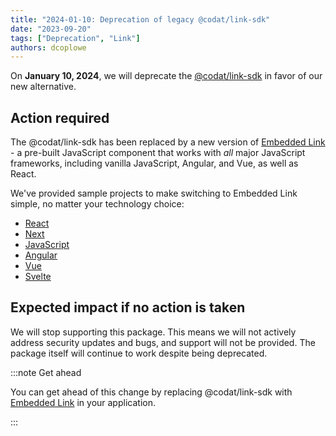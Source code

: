 ```yaml
---
title: "2024-01-10: Deprecation of legacy @codat/link-sdk"
date: "2023-09-20"
tags: ["Deprecation", "Link"]
authors: dcoplowe
---
```


On **January 10, 2024**, we will deprecate the [@codat/link-sdk](https://www.npmjs.com/package/@codat/link-sdk) in favor of our new alternative.

<!--truncate-->

## Action required

The @codat/link-sdk has been replaced by a new version of [Embedded Link](https://docs.codat.io/auth-flow/authorize-embedded-link) - a pre-built JavaScript component that works with *all* major JavaScript frameworks, including vanilla JavaScript, Angular, and Vue, as well as React.

We've provided sample projects to make switching to Embedded Link simple, no matter your technology choice:

- [React](https://github.com/codatio/sdk-link/tree/main/examples/react)
- [Next](https://github.com/codatio/sdk-link/tree/main/examples/next)
- [JavaScript](https://github.com/codatio/sdk-link/tree/main/examples/javascript)
- [Angular](https://github.com/codatio/sdk-link/tree/main/examples/angular)
- [Vue](https://github.com/codatio/sdk-link/tree/main/examples/vue)
- [Svelte](https://github.com/codatio/sdk-link/tree/main/examples/svelte)


## Expected impact if no action is taken

We will stop supporting this package. This means we will not actively address security updates and bugs, and support will not be provided. The package itself will continue to work despite being deprecated.

:::note Get ahead

You can get ahead of this change by replacing @codat/link-sdk with [Embedded Link](https://docs.codat.io/auth-flow/authorize-embedded-link) in your application.

:::
